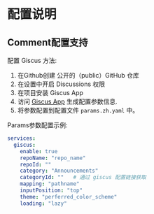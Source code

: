 # 配置说明


## Comment配置支持

配置 Giscus 方法:
1. 在Github创建 公开的（public）GitHub 仓库
2. 在设置中开启 Discussions 权限
3. 在项目安装 Giscus App
4. 访问 [Giscus App](https://giscus.app/zh-CN) 生成配置参数信息.
5. 将参数配置到配置文件 `params.zh.yaml` 中。


Params参数配置示例:

```yaml
services:
  giscus:
    enable: true
    repoName: "repo_name"
    repoId: ""
    category: "Announcements"
    categoryId: ""   # 通过 giscus 配置链接获取
    mapping: "pathname"
    inputPosition: "top"
    theme: "perferred_color_scheme"
    loading: "lazy"
```
